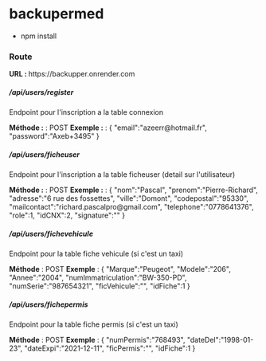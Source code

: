 # backupermed

- npm install

<h3>Route</h3>
<b>URL : </b>https://backupper.onrender.com
<h5>/api/users/register</h5>
<p>Endpoint pour l'inscription a la table connexion</p>
<b>Méthode :</b> : POST
<b>Exemple :</b> : 
{
    "email":"azeerr@hotmail.fr",
    "password":"Axeb+3495"
}

<h5>/api/users/ficheuser</h5>
<p>Endpoint pour l'inscription a la table ficheuser (detail sur l'utilisateur)</p>
<b>Méthode :</b> : POST
<b>Exemple :</b> : 
{
    "nom":"Pascal", 
    "prenom":"Pierre-Richard", 
    "adresse":"6 rue des fossettes", 
    "ville":"Domont", 
    "codepostal":"95330", 
    "mailcontact":"richard.pascalpro@gmail.com", 
    "telephone":"0778641376", 
    "role":1, 
    "idCNX":2, 
    "signature":""
}

<h5>/api/users/fichevehicule</h5>
<p>Endpoint pour la table fiche vehicule (si c'est un taxi)</p>
<b>Méthode</b> : POST
<b>Exemple</b> :
{
    "Marque":"Peugeot", 
    "Modele":"206", 
    "Annee":"2004", 
    "numImmatriculation":"BW-350-PD", 
    "numSerie":"987654321", 
    "ficVehicule":"", 
    "idFiche":1
}


<h5>/api/users/fichepermis</h5>
<p>Endpoint pour la table fiche permis (si c'est un taxi)</p>
<b>Méthode</b> : POST
<b>Exemple</b> :
{
    "numPermis":"768493", 
    "dateDel":"1998-01-23", 
    "dateExpi":"2021-12-11", 
    "ficPermis":"", 
    "idFiche":1
}